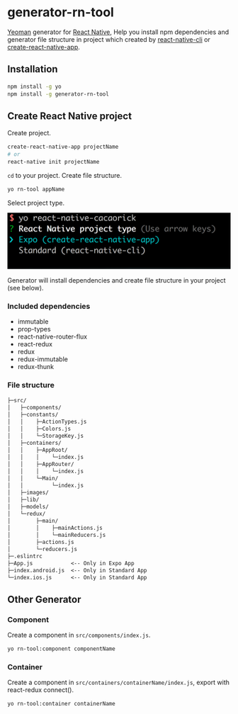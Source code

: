 # generator-rn-tool
[Yeoman](http://yeoman.io) generator for [React Native](https://facebook.github.io/react-native/), Help you install npm dependencies and generator file structure in project which created by [react-native-cli](https://facebook.github.io/react-native/docs/getting-started.html#installing-dependencies) or [create-react-native-app](https://facebook.github.io/react-native/docs/getting-started.html).

## Installation

```bash
npm install -g yo
npm install -g generator-rn-tool
```

## Create React Native project

Create project.

```bash
create-react-native-app projectName
# or
react-native init projectName
```

`cd` to your project.
Create file structure.
```bash
yo rn-tool appName
```
Select project type.

![](/images/prompt-list.png)

Generator will install dependencies and create file structure in your project (see below).

### Included dependencies

* immutable
* prop-types
* react-native-router-flux
* react-redux
* redux
* redux-immutable
* redux-thunk

### File structure

```text
├─src/
│   ├─components/
│   ├─constants/
│   │    ├─ActionTypes.js
│   │    ├─Colors.js
│   │    └─StorageKey.js
│   ├─containers/
│   │    ├─AppRoot/
│   │    │    └─index.js
│   │    ├─AppRouter/
│   │    │    └─index.js
│   │    └─Main/
│   │         └─index.js
│   ├─images/
│   ├─lib/
│   ├─models/
│   └─redux/
│        ├─main/
│        │    ├─mainActions.js
│        │    └─mainReducers.js
│        ├─actions.js
│        └─reducers.js
├─.eslintrc
├─App.js            <-- Only in Expo App
├─index.android.js  <-- Only in Standard App
└─index.ios.js      <-- Only in Standard App
```

## Other Generator
### Component

Create a component in `src/components/index.js`.

```bash
yo rn-tool:component componentName
```

### Container

Create a component in `src/containers/containerName/index.js`, export with react-redux connect().

```bash
yo rn-tool:container containerName
```